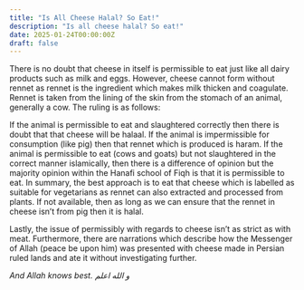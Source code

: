 ```yaml
---
title: "Is All Cheese Halal? So Eat!"
description: "Is all cheese halal? So eat!"
date: 2025-01-24T00:00:00Z
draft: false
---
```



There is no doubt that cheese in itself is permissible to eat just like all dairy products such as milk and eggs.  However, cheese cannot form without rennet as rennet is the ingredient which makes milk thicken and coagulate. Rennet is taken from the lining of the skin from the stomach of an animal, generally a cow. The ruling is as follows:

If the animal is permissible to eat and slaughtered correctly then there is doubt that that cheese will be halaal.
If the animal is impermissible for consumption (like pig) then that rennet which is produced is haram.
If the animal is permissible to eat (cows and goats) but not slaughtered in the correct manner islamically, then there is a difference of opinion but the majority opinion within the Hanafi school of Fiqh is that it is permissible to eat.
In summary, the best approach is to eat that cheese which is labelled as suitable for vegetarians as rennet can also extracted and processed from plants. If not available, then as long as we can ensure that the rennet in cheese isn’t from pig then it is halal.

Lastly, the issue of permissibly with regards to cheese isn’t as strict as with meat. Furthermore, there are narrations which describe how the Messenger of Allah (peace be upon him) was presented with cheese made in Persian ruled lands and ate it without investigating further.

*And Allah knows best.  و الله اعلم*
